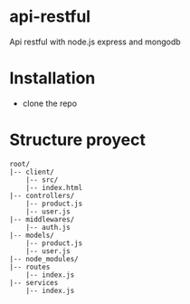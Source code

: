 # api-restful
Api restful with node.js  express  and mongodb


# Installation
* clone the repo 

# Structure proyect
```
root/
|-- client/
    |-- src/
    |-- index.html
|-- controllers/
    |-- product.js
    |-- user.js
|-- middlewares/
    |-- auth.js
|-- models/
    |-- product.js
    |-- user.js
|-- node_modules/
|-- routes
    |-- index.js
|-- services
    |-- index.js

```